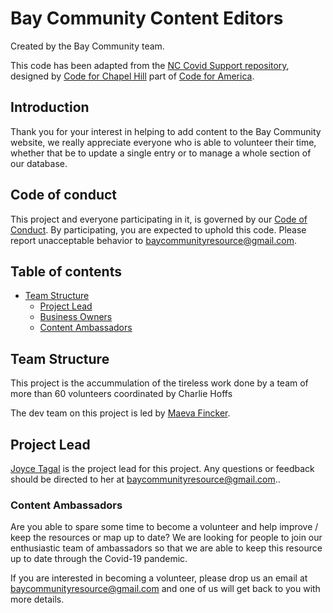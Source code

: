 # Bay Community Content Editors <!-- omit in toc -->

Created by the Bay Community team.

This code has been adapted from the [NC Covid Support repository](https://github.com/code-for-chapel-hill/NC-COVID-Support/), designed by [Code for Chapel Hill](http://www.codeforchapelhill.com/) part of [Code for America](https://www.codeforamerica.org/).

## Introduction <!-- omit in toc -->

Thank you for your interest in helping to add content to the Bay Community website, we really appreciate everyone who is able to volunteer their time, whether that be to update a single entry or to manage a whole section of our database.

## Code of conduct <!-- omit in toc -->

This project and everyone participating in it, is governed by our [Code of Conduct](code_of_conduct.md). By participating, you are expected to uphold this code. Please report unacceptable behavior to [baycommunityresource@gmail.com](mailto:baycommunityresource@gmail.com).

## Table of contents <!-- omit in toc -->

- [Team Structure](#team-structure)
  - [Project Lead](#project-lead)
  - [Business Owners](#business-owners)
  - [Content Ambassadors](#content-ambassadors)

## Team Structure

This project is the accummulation of the tireless work done by a team of more than 60 volunteers coordinated by Charlie Hoffs

The dev team on this project is led by [Maeva Fincker](https://github.com/mfincker).



## Project Lead

[Joyce Tagal](https://github.com/jayktee) is the project lead for this project. Any questions or feedback should be directed to her at [baycommunityresource@gmail.com](mailto:baycommunityresource@gmail.com)..




### Content Ambassadors

Are you able to spare some time to become a volunteer and help improve / keep the resources or map up to date? We are looking for people to join our enthusiastic team of ambassadors so that we are able to keep this resource up to date through the Covid-19 pandemic.  

If you are interested in becoming a volunteer, please drop us an email at [baycommunityresource@gmail.com](mailto:baycommunityresource@gmail.com) and one of us will get back to you with more details.
